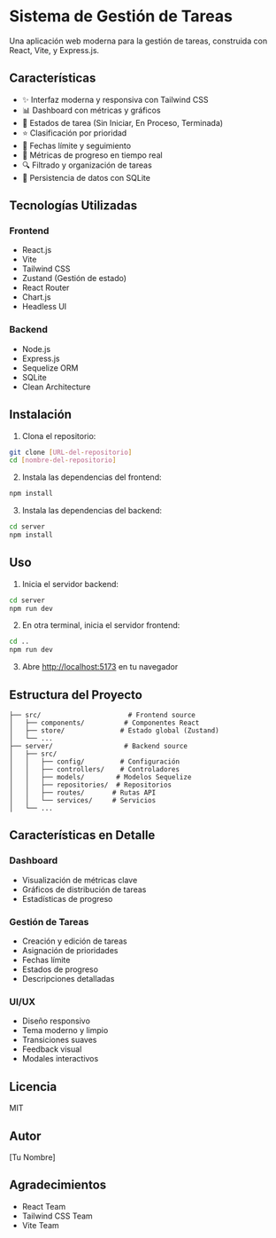 # Sistema de Gestión de Tareas

Una aplicación web moderna para la gestión de tareas, construida con React, Vite, y Express.js.

## Características

- ✨ Interfaz moderna y responsiva con Tailwind CSS
- 📊 Dashboard con métricas y gráficos
- 🔄 Estados de tarea (Sin Iniciar, En Proceso, Terminada)
- ⭐ Clasificación por prioridad
- 📅 Fechas límite y seguimiento
- 🎯 Métricas de progreso en tiempo real
- 🔍 Filtrado y organización de tareas
- 💾 Persistencia de datos con SQLite

## Tecnologías Utilizadas

### Frontend
- React.js
- Vite
- Tailwind CSS
- Zustand (Gestión de estado)
- React Router
- Chart.js
- Headless UI

### Backend
- Node.js
- Express.js
- Sequelize ORM
- SQLite
- Clean Architecture

## Instalación

1. Clona el repositorio:
```bash
git clone [URL-del-repositorio]
cd [nombre-del-repositorio]
```

2. Instala las dependencias del frontend:
```bash
npm install
```

3. Instala las dependencias del backend:
```bash
cd server
npm install
```

## Uso

1. Inicia el servidor backend:
```bash
cd server
npm run dev
```

2. En otra terminal, inicia el servidor frontend:
```bash
cd ..
npm run dev
```

3. Abre [http://localhost:5173](http://localhost:5173) en tu navegador

## Estructura del Proyecto

```
├── src/                      # Frontend source
│   ├── components/          # Componentes React
│   ├── store/              # Estado global (Zustand)
│   └── ...
├── server/                  # Backend source
│   ├── src/
│   │   ├── config/         # Configuración
│   │   ├── controllers/    # Controladores
│   │   ├── models/        # Modelos Sequelize
│   │   ├── repositories/  # Repositorios
│   │   ├── routes/       # Rutas API
│   │   └── services/     # Servicios
│   └── ...
```

## Características en Detalle

### Dashboard
- Visualización de métricas clave
- Gráficos de distribución de tareas
- Estadísticas de progreso

### Gestión de Tareas
- Creación y edición de tareas
- Asignación de prioridades
- Fechas límite
- Estados de progreso
- Descripciones detalladas

### UI/UX
- Diseño responsivo
- Tema moderno y limpio
- Transiciones suaves
- Feedback visual
- Modales interactivos

## Licencia

MIT

## Autor

[Tu Nombre]

## Agradecimientos

- React Team
- Tailwind CSS Team
- Vite Team

